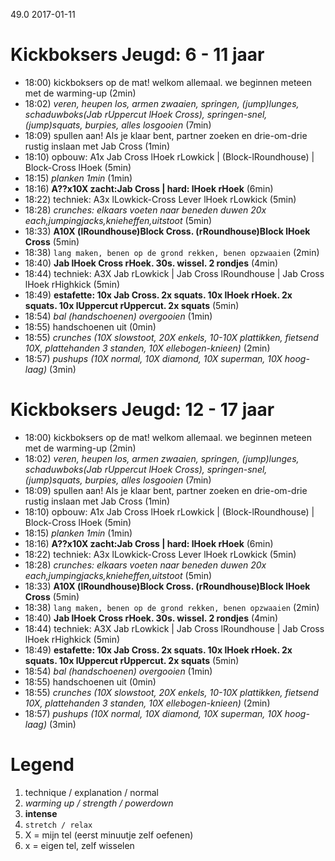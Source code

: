 49.0 2017-01-11 

# Kickboksers Jeugd: 6 - 11 jaar

  - 18:00) kickboksers op de mat! welkom allemaal. we beginnen meteen met de warming-up (2min)
  - 18:02) _veren, heupen los, armen zwaaien, springen, (jump)lunges, schaduwboks(Jab rUppercut lHoek Cross), springen-snel, (jump)squats, burpies, alles losgooien_ (7min)
  - 18:09) spullen aan! Als je klaar bent, partner zoeken en drie-om-drie rustig inslaan met Jab Cross (1min)
  - 18:10) opbouw: A1x Jab Cross lHoek rLowkick | (Block-lRoundhouse) | Block-Cross lHoek  (5min)
  - 18:15) _planken 1min_ (1min)
  - 18:16) **A??x10X zacht:Jab Cross | hard: lHoek rHoek** (6min)
  - 18:22) techniek: A3x lLowkick-Cross Lever lHoek rLowkick (5min)
  - 18:28) _crunches: elkaars voeten naar beneden duwen 20x each,jumpingjacks,knieheffen,uitstoot_ (5min)
  - 18:33) **A10X (lRoundhouse)Block Cross. (rRoundhouse)Block lHoek Cross** (5min)
  - 18:38) `lang maken, benen op de grond rekken, benen opzwaaien` (2min)
  - 18:40) **Jab lHoek Cross rHoek. 30s. wissel. 2 rondjes** (4min)
  - 18:44) techniek: A3X Jab rLowkick | Jab Cross lRoundhouse | Jab Cross lHoek rHighkick (5min)
  - 18:49) **estafette: 10x Jab Cross. 2x squats. 10x lHoek rHoek. 2x squats. 10x lUppercut rUppercut. 2x squats** (5min)
  - 18:54) _bal (handschoenen) overgooien_ (1min)
  - 18:55) handschoenen uit (0min)
  - 18:55) _crunches (10X slowstoot, 20X enkels, 10-10X plattikken, fietsend 10X, plattehanden 3 standen, 10X ellebogen-knieen)_ (2min)
  - 18:57) _pushups (10X normal, 10X diamond, 10X superman, 10X hoog-laag)_ (3min)

# Kickboksers Jeugd: 12 - 17 jaar

- 18:00) kickboksers op de mat! welkom allemaal. we beginnen meteen met de warming-up (2min)
- 18:02) _veren, heupen los, armen zwaaien, springen, (jump)lunges, schaduwboks(Jab rUppercut lHoek Cross), springen-snel, (jump)squats, burpies, alles losgooien_ (7min)
- 18:09) spullen aan! Als je klaar bent, partner zoeken en drie-om-drie rustig inslaan met Jab Cross (1min)
- 18:10) opbouw: A1x Jab Cross lHoek rLowkick | (Block-lRoundhouse) | Block-Cross lHoek  (5min)
- 18:15) _planken 1min_ (1min)
- 18:16) **A??x10X zacht:Jab Cross | hard: lHoek rHoek** (6min)
- 18:22) techniek: A3x lLowkick-Cross Lever lHoek rLowkick (5min)
- 18:28) _crunches: elkaars voeten naar beneden duwen 20x each,jumpingjacks,knieheffen,uitstoot_ (5min)
- 18:33) **A10X (lRoundhouse)Block Cross. (rRoundhouse)Block lHoek Cross** (5min)
- 18:38) `lang maken, benen op de grond rekken, benen opzwaaien` (2min)
- 18:40) **Jab lHoek Cross rHoek. 30s. wissel. 2 rondjes** (4min)
- 18:44) techniek: A3X Jab rLowkick | Jab Cross lRoundhouse | Jab Cross lHoek rHighkick (5min)
- 18:49) **estafette: 10x Jab Cross. 2x squats. 10x lHoek rHoek. 2x squats. 10x lUppercut rUppercut. 2x squats** (5min)
- 18:54) _bal (handschoenen) overgooien_ (1min)
- 18:55) handschoenen uit (0min)
- 18:55) _crunches (10X slowstoot, 20X enkels, 10-10X plattikken, fietsend 10X, plattehanden 3 standen, 10X ellebogen-knieen)_ (2min)
- 18:57) _pushups (10X normal, 10X diamond, 10X superman, 10X hoog-laag)_ (3min)

# Legend

 1. technique / explanation / normal
 1. _warming up / strength / powerdown_
 1. **intense**
 1. `stretch / relax`
 1. X = mijn tel (eerst minuutje zelf oefenen)
 1. x = eigen tel, zelf wisselen
